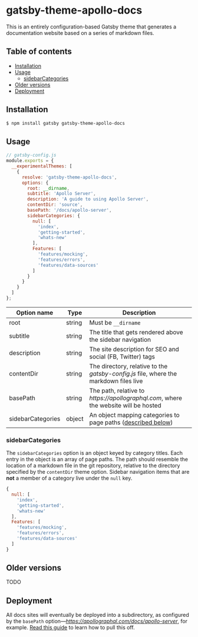# gatsby-theme-apollo-docs

This is an entirely configuration-based Gatsby theme that generates a documentation website based on a series of markdown files.

## Table of contents

- [Installation](#installation)
- [Usage](#usage)
  - [sidebarCategories](#sidebarcategories)
- [Older versions](#older-versions)
- [Deployment](#deployment)

## Installation

```bash
$ npm install gatsby gatsby-theme-apollo-docs
```

## Usage

```js
// gatsby-config.js
module.exports = {
  __experimentalThemes: [
    {
      resolve: 'gatsby-theme-apollo-docs',
      options: {
        root: __dirname,
        subtitle: 'Apollo Server',
        description: 'A guide to using Apollo Server',
        contentDir: 'source',
        basePath: '/docs/apollo-server',
        sidebarCategories: {
          null: [
            'index',
            'getting-started',
            'whats-new'
          ],
          Features: [
            'features/mocking',
            'features/errors',
            'features/data-sources'
          ]
        }
      }
    }
  ]
};
```

| Option name       | Type   | Description                                                                           |
| ----------------- | ------ | ------------------------------------------------------------------------------------- |
| root              | string | Must be `__dirname`                                                                   |
| subtitle          | string | The title that gets rendered above the sidebar navigation                             |
| description       | string | The site description for SEO and social (FB, Twitter) tags                            |
| contentDir        | string | The directory, relative to the _gatsby-config.js_ file, where the markdown files live |
| basePath          | string | The path, relative to _https://apollographql.com_, where the website will be hosted   |
| sidebarCategories | object | An object mapping categories to page paths ([described below](#sidebarCategories))    |

### sidebarCategories

The `sidebarCategories` option is an object keyed by category titles. Each entry in the object is an array of page paths. The path should resemble the location of a markdown file in the git repository, relative to the directory specified by the `contentDir` theme option. Sidebar navigation items that are **not** a member of a category live under the `null` key.

```js
{
  null: [
    'index',
    'getting-started',
    'whats-new'
  ],
  Features: [
    'features/mocking',
    'features/errors',
    'features/data-sources'
  ]
}
```

## Older versions

TODO

## Deployment

All docs sites will eventually be deployed into a subdirectory, as configured by the `basePath` option&mdash;_https://apollographql.com/docs/apollo-server_, for example. [Read this guide](https://github.com/apollographql/gatsby-theme-apollo#deploying-to-a-subdirectory) to learn how to pull this off.
